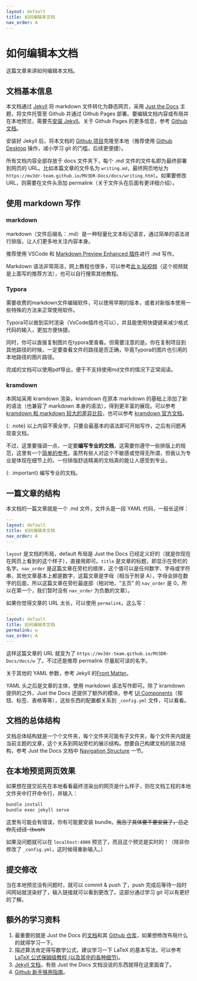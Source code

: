```yaml
---
layout: default
title: 如何编辑本文档
nav_order: A
---
```


# 如何编辑本文档

这篇文章来讲如何编辑本文档。

## 文档基本信息

本文档通过 [Jekyll] 将 markdown 文件转化为静态网页，采用 [Just the Docs] 主题，将文件托管至 Github 并通过 Github Pages 部署。要编辑文档内容或布局并在本地预览，需要先[安装 Jekyll]。关于 Github Pages 的更多信息，参考 [Github 文档]。

安装好 Jekyll 后，将本文档的 [Github 项目]克隆至本地（推荐使用 [Github Desktop] 操作，减小学习 git 的门槛，后续更便捷）。

所有文档内容全部存放于 docs 文件夹下，每个 .md 文件的文件名即为最终部署到网页的 URL。比如本篇文章的文件名为 `writing.md`，最终网页地址为 `https://mv3dr-team.github.io/MV3DR-Docs/docs/writing.html`。如果要修改 URL，则需要在文件头添加 permalink（关于文件头在后面有更详细介绍）。

## 使用 markdown 写作

### markdown

markdown（文件后缀名：.md）是一种轻量化文本标记语言，通过简单的语法进行排版，让人们更多地关注内容本身。

推荐使用 VSCode 和 [Markdown Preview Enhanced 插件]进行 .md 写作。

Markdown 语法非常简洁，网上教程也很多，可以参考[此 b 站视频]（这个视频就是上面写的推荐方法），也可以自行搜索其他教程。



### Typora

需要收费的markdown文件编辑软件，可以使用早期的版本，或者对新版本使用一些特殊的方法来正常使用软件。

Typora可以做到实时渲染（VsCode插件也可以），并且能使用快捷键来减少格式代码的输入，更加方便快捷。

同时，你可以直接复制图片在typora里查看。但需要注意的是。你在复制项目到其他路径的时候，一定要查看文件的路径是否正确，毕竟Typora的图片也引用的本地路径的图片路径。

完成的文档可以使用pdf导出，便于不支持使用md文件的情况下正常阅读。



### kramdown

本网站采用 kramdown 渲染，kramdown 在原本 markdown 的基础上添加了新的语法（也兼容了 markdown 本身的语法），得到更丰富的展现。可以参考 [kramdown 和 markdown 较大的差异比较]，也可以参考 [kramdown 官方文档]。

{: .note}
以上内容不需全学，只要会最基本的语法即可开始写作，之后有问题再现查文档。

不过，这里要强调一点，一定要**编写专业的文档**，这需要你遵守一些排版上的规范，这里有一个[简单的参考]。虽然有些人对这个不敏感或觉得无所谓，但我认为专业是体现在细节上的，一份排版舒适精美的文档真的能让人感受到专业。

{: .important}
编写专业的文档。

## 一篇文章的结构

本文档的一篇文章就是一个 .md 文件，文件头是一段 YAML 代码，一般长这样：

```yml
---
layout: default
title: 如何编辑本文档
nav_order: A
---
```
`layout` 是文档的布局，default 布局是 Just the Docs 已经定义好的（就是你现在在网页上看到的这个样子），直接用即可。`title` 是文章的标题，即显示在旁栏的名字。`nav_order` 是这篇文章在旁栏的顺序，这个值可以是任何数字、字母或字符串，其他文章基本上都是数字，这篇文章是字母（相当于附录 A），字母会排在数字的后面，所以这篇文章在旁栏最底部（相对地，“主页” 的 `nav_order` 是 0，所以在第一个，我们暂时没有 `nav_order` 为负数的文章）。

如果你觉得文章的 URL 太长，可以使用 `permalink`，这么写：

```yml
---
layout: default
title: 如何编辑本文档
permalink: w
nav_order: A
---
```

这样这篇文章的 URL 就变为了 `https://mv3dr-team.github.io/MV3DR-Docs/docs/w` 了。不过还是推荐 permalink 尽量起可读的名字。

关于其他的 YAML 参数，参考 Jekyll 的[Front Matter]。

YAML 头之后是文章的主体，使用 markdown 语法写作即可。除了 kramdown 提供的之外，Just the Docs 还提供了额外的模块，参考 [UI Components]（按钮、标签、表格等等），这些东西的配置都关系到 `_config.yml` 文件，可以看看。

## 文档的总体结构

文档总体结构就是一个个文件夹，每个文件夹可能有子文件夹，每个文件夹内就是当前主题的文章，这个关系到网站旁栏的展示结构。想要自己构建文档的层次结构，参考 Just the Docs 文档中 [Navigation Structure] 一节。

## 在本地预览网页效果

如果想在提交前先在本地看看最终渲染出的网页是什么样子，则在文档工程的本地文件夹中打开命令行，并输入：

```bash
bundle install
bundle exec jekyll serve
```

这里有可能会有错误，你有可能要安装 bundle。~~我忘了具体要不要安装了，总之你先试试（bushi~~

如果没问题就可以在 `localhost:4000` 预览了，而且这个预览是实时的！（除非你修改了 `_config.yml`，这时候得重新输入。）

## 提交修改

当在本地预览没有问题时，就可以 commit & push 了，push 完成后等待一段时间网站就渲染好了，输入链接就可以看到更改了。这部分通过学习 git 可以有更好的了解。

## 额外的学习资料

1. 最重要的就是 Just the Docs 的[文档](https://just-the-docs.com/)和其 [Github 仓库](https://github.com/just-the-docs/just-the-docs)，如果想修改布局什么的就得学习一下。
2. 描述算法肯定得写数学公式，建议学习一下 LaTeX 的基本写法，可以参考 [LaTeX 公式保姆级教程 (以及其中的各种细节)](https://www.bilibili.com/video/BV1no4y1U7At)。
3. [Jekyll 文档](https://www.jekyll.com.cn/docs/)，有些 Just the Docs 文档没说的东西就得在这里面查了。
4. [Github 新手够用指南](https://www.bilibili.com/video/BV1e541137Tc)。

[Jekyll]: https://www.jekyll.com.cn/
[Just the Docs]: https://just-the-docs.com/
[安装 Jekyll]: https://jekyllcn.com/docs/installation/
[Github 文档]: https://docs.github.com/zh/pages/getting-started-with-github-pages/about-github-pages
[Github 项目]: https://github.com/MV3DR-team/MV3DR-Docs
[Github Desktop]: https://desktop.github.com/
[Markdown Preview Enhanced 插件]: https://shd101wyy.github.io/markdown-preview-enhanced/#/zh-cn/
[此 b 站视频]: https://www.bilibili.com/video/BV1si4y1472o
[kramdown 和 markdown 较大的差异比较]: https://gohom.win/2015/11/06/Kramdown-note/
[kramdown 官方文档]: https://kramdown.gettalong.org/syntax.html
[Front Matter]: https://jekyllrb.com/docs/front-matter/
[UI Components]: https://just-the-docs.com/docs/ui-components
[Navigation Structure]: https://just-the-docs.com/docs/navigation-structure/
[简单的参考]: https://xie.infoq.cn/article/69feb60ca6fba4ae0c8adeef6